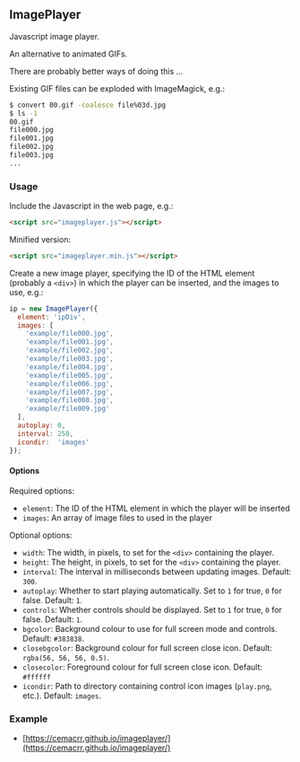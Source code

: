 ## ImagePlayer

Javascript image player.

An alternative to animated GIFs.

There are probably better ways of doing this ...

Existing GIF files can be exploded with ImageMagick, e.g.:

```bash
$ convert 00.gif -coalesce file%03d.jpg
$ ls -1
00.gif
file000.jpg
file001.jpg
file002.jpg
file003.jpg
...
```

### Usage

Include the Javascript in the web page, e.g.:

```html
<script src="imageplayer.js"></script>
```

Minified version:

```html
<script src="imageplayer.min.js"></script>
```

Create a new image player, specifying the ID of the HTML element (probably a `<div>`) in which the player can be inserted, and the images to use, e.g.:

```js
ip = new ImagePlayer({
  element: 'ipDiv',
  images: [
    'example/file000.jpg',
    'example/file001.jpg',
    'example/file002.jpg',
    'example/file003.jpg',
    'example/file004.jpg',
    'example/file005.jpg',
    'example/file006.jpg',
    'example/file007.jpg',
    'example/file008.jpg',
    'example/file009.jpg'
  ],
  autoplay: 0,
  interval: 250,
  icondir:  'images'
});
```

#### Options

Required options:

  * `element`: The ID of the HTML element in which the player will be inserted
  * `images`: An array of image files to used in the player

Optional options:

  * `width`: The width, in pixels, to set for the `<div>` containing the player.
  * `height`: The height, in pixels, to set for the `<div>` containing the player.
  * `interval`: The interval in milliseconds between updating images. Default: `300`.
  * `autoplay`: Whether to start playing automatically. Set to `1` for true, `0` for false. Default: `1`.
  * `controls`: Whether controls should be displayed. Set to `1` for true, `0` for false. Default: `1`.
  * `bgcolor`: Background colour to use for full screen mode and controls. Default: `#383838`.
  * `closebgcolor`: Background colour for full screen close icon. Default: `rgba(56, 56, 56, 0.5)`.
  * `closecolor`: Foreground colour for full screen close icon. Default: `#ffffff`
  * `icondir`: Path to directory containing control icon images (`play.png`, etc.). Default: `images`.

### Example

  * [https://cemacrr.github.io/imageplayer/](https://cemacrr.github.io/imageplayer/)
